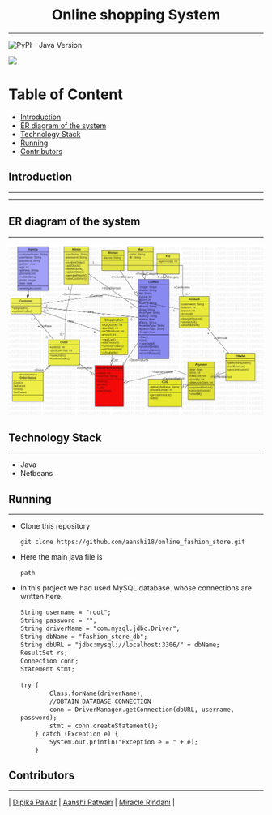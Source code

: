 <h1 align = "center">
    Online shopping System
</h1>

---

<img alt="PyPI - Java Version" src="https://img.shields.io/badge/python%20-green"> 

<p>
<img src = "OSS.PNG">
</p>

<h1>Table of Content</h1>

- [Introduction](#introduction)
- [ER diagram of the system](#er-diagram-of-the-system)
- [Technology Stack](#technology-stack)
- [Running](#installations-and-running)
- [Contributors](#contributors)



## Introduction

---


---

## ER diagram of the system
---
<img src = "Class Diagram.jpg">

## Technology Stack

---

- Java
- Netbeans

## Running

---

- Clone this repository

  ```
  git clone https://github.com/aanshi18/online_fashion_store.git
  ```
 
- Here the main java file is 
  ```
  path
  ```
- In this project we had used MySQL database. whose connections are written here.
    ```
    String username = "root";
    String password = "";
    String driverName = "com.mysql.jdbc.Driver";
    String dbName = "fashion_store_db";
    String dbURL = "jdbc:mysql://localhost:3306/" + dbName;
    ResultSet rs;
    Connection conn;
    Statement stmt;
    
    try {
            Class.forName(driverName);
            //OBTAIN DATABASE CONNECTION
            conn = DriverManager.getConnection(dbURL, username, password);
            stmt = conn.createStatement();
        } catch (Exception e) {
            System.out.println("Exception e = " + e);
        }
    ```




## Contributors

---

| [Dipika Pawar](https://github.com/DipikaPawar12)                                                                                                            | [Aanshi Patwari](https://github.com/aanshi18)                                                                                                            | [Miracle Rindani](https://github.com/mrindani)                                                                                                |
